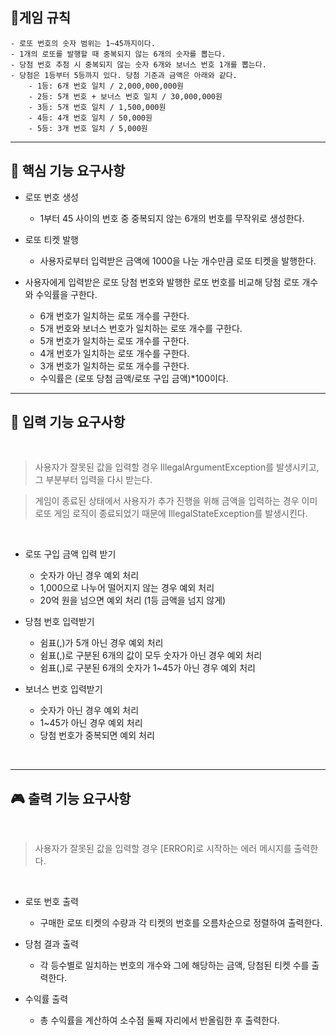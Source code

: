 ## 🎯게임 규칙

```
- 로또 번호의 숫자 범위는 1~45까지이다.
- 1개의 로또를 발행할 때 중복되지 않는 6개의 숫자를 뽑는다.
- 당첨 번호 추첨 시 중복되지 않는 숫자 6개와 보너스 번호 1개를 뽑는다.
- 당첨은 1등부터 5등까지 있다. 당첨 기준과 금액은 아래와 같다.
    - 1등: 6개 번호 일치 / 2,000,000,000원
    - 2등: 5개 번호 + 보너스 번호 일치 / 30,000,000원
    - 3등: 5개 번호 일치 / 1,500,000원
    - 4등: 4개 번호 일치 / 50,000원
    - 5등: 3개 번호 일치 / 5,000원
```  

---

## 🚀 핵심 기능 요구사항


- 로또 번호 생성
  - 1부터 45 사이의 번호 중 중복되지 않는 6개의 번호를 무작위로 생성한다.


- 로또 티켓 발행
  - 사용자로부터 입력받은 금액에 1000을 나눈 개수만큼 로또 티켓을 발행한다.


- 사용자에게 입력받은 로또 당첨 번호와 발행한 로또 번호를 비교해 당첨 로또 개수와 수익률을 구한다.
  - 6개 번호가 일치하는 로또 개수를 구한다.
  - 5개 번호와 보너스 번호가 일치하는 로또 개수를 구한다.
  - 5개 번호가 일치하는 로또 개수를 구한다.
  - 4개 번호가 일치하는 로또 개수를 구한다.
  - 3개 번호가 일치하는 로또 개수를 구한다.
  - 수익률은 (로또 당첨 금액/로또 구입 금액)*100이다.

---

## 🧩 입력 기능 요구사항

<br/>

> 사용자가 잘못된 값을 입력할 경우 IllegalArgumentException를 발생시키고, 그 부분부터 입력을 다시 받는다.

> 게임이 종료된 상태에서 사용자가 추가 진행을 위해 금액을 입력하는 경우 이미 로또 게임 로직이 종료되었기 때문에 IllegalStateException를 발생시킨다.
<br/>

- 로또 구입 금액 입력 받기
  - 숫자가 아닌 경우 예외 처리
  - 1,000으로 나누어 떨어지지 않는 경우 예외 처리
  - 20억 원을 넘으면 예외 처리 (1등 금액을 넘지 않게)


- 당첨 번호 입력받기
  - 쉼표(,)가 5개 아닌 경우 예외 처리
  - 쉼표(,)로 구분된 6개의 값이 모두 숫자가 아닌 경우 예외 처리
  - 쉼표(,)로 구분된 6개의 숫자가 1~45가 아닌 경우 예외 처리


- 보너스 번호 입력받기
  - 숫자가 아닌 경우 예외 처리
  - 1~45가 아닌 경우 예외 처리
  - 당첨 번호가 중복되면 예외 처리

<br/>

---

## 🎮 출력 기능 요구사항

<br/>

> 사용자가 잘못된 값을 입력할 경우 [ERROR]로 시작하는 에러 메시지를 출력한다.

<br/>

- 로또 번호 출력
  - 구매한 로또 티켓의 수량과 각 티켓의 번호를 오름차순으로 정렬하여 출력한다.


- 당첨 결과 출력
  - 각 등수별로 일치하는 번호의 개수와 그에 해당하는 금액, 당첨된 티켓 수를 출력한다.


- 수익률 출력
  - 총 수익률을 계산하여 소수점 둘째 자리에서 반올림한 후 출력한다.
